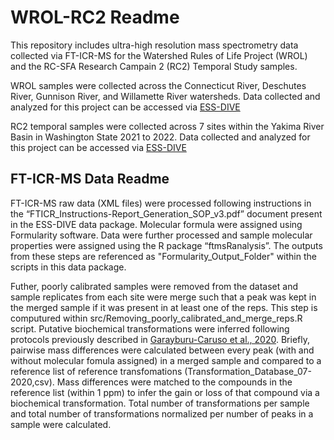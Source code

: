 # WROL-RC2 Readme

This repository includes ultra-high resolution mass spectrometry data collected via FT-ICR-MS for the Watershed Rules of Life Project (WROL) and the RC-SFA Research Campain 2 (RC2) Temporal Study samples. 

WROL samples were collected across the Connecticut River, Deschutes River, Gunnison River, and Willamette River watersheds. Data collected and analyzed for this project can be accessed via [ESS-DIVE](https://data.ess-dive.lbl.gov/view/doi:10.15485/1895159)

RC2 temporal samples were collected across 7 sites within the Yakima River Basin in Washington State 2021 to 2022. Data collected and analyzed for this project can be accessed via [ESS-DIVE](https://data.ess-dive.lbl.gov/view/doi:10.15485/1898912)

## FT-ICR-MS Data Readme
FT-ICR-MS raw data (XML files) were processed following instructions in the “FTICR_Instructions-Report_Generation_SOP_v3.pdf” document present in the ESS-DIVE data package. Molecular formula were assigned using Formularity software. Data were further processed and sample molecular properties were assigned using the R package “ftmsRanalysis”. The outputs from these steps are referenced as "Formularity_Output_Folder" within the scripts in this data package.  

Futher, poorly calibrated samples were removed from the dataset and sample replicates from each site were merge such that a peak was kept in the merged sample if it was present in at least one of the reps. This step is computured within src/Removing_poorly_calibrated_and_merge_reps.R script. Putative biochemical transformations were inferred following protocols previously described in [Garayburu-Caruso et al., 2020](https://www.mdpi.com/2218-1989/10/12/518/htm). Briefly, pairwise mass differences were calculated between every peak (with and without molecular fomula assigned) in a merged sample and compared to a reference list of reference transfomations (Transformation_Database_07-2020,csv). Mass differences were matched to the compounds in the reference list (within 1 ppm) to infer the gain or loss of that compound via a biochemical transformation. 
Total number of transformations per sample and total number of transformations normalized per number of peaks in a sample were calculated. 
